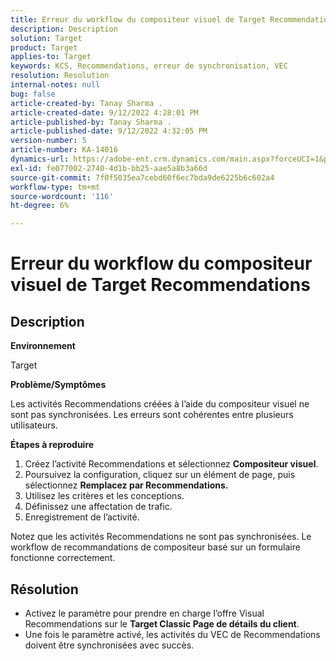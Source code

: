 ```yaml
---
title: Erreur du workflow du compositeur visuel de Target Recommendations
description: Description
solution: Target
product: Target
applies-to: Target
keywords: KCS, Recommendations, erreur de synchronisation, VEC
resolution: Resolution
internal-notes: null
bug: false
article-created-by: Tanay Sharma .
article-created-date: 9/12/2022 4:28:01 PM
article-published-by: Tanay Sharma .
article-published-date: 9/12/2022 4:32:05 PM
version-number: 5
article-number: KA-14016
dynamics-url: https://adobe-ent.crm.dynamics.com/main.aspx?forceUCI=1&pagetype=entityrecord&etn=knowledgearticle&id=4bbfbbd8-b732-ed11-9db1-002248086735
exl-id: fe077002-2740-4d1b-bb25-aae5a8b3a66d
source-git-commit: 7f0f5035ea7cebd60f6ec7bda9de6225b6c602a4
workflow-type: tm+mt
source-wordcount: '116'
ht-degree: 6%

---
```


# Erreur du workflow du compositeur visuel de Target Recommendations

## Description


<b>Environnement</b>

Target



<b>Problème/Symptômes</b>

Les activités Recommendations créées à l’aide du compositeur visuel ne sont pas synchronisées. Les erreurs sont cohérentes entre plusieurs utilisateurs.

<b>Étapes à reproduire</b>

1. Créez l’activité Recommendations et sélectionnez <b>Compositeur visuel</b>.
2. Poursuivez la configuration, cliquez sur un élément de page, puis sélectionnez <b>Remplacez par Recommendations.</b>
3. Utilisez les critères et les conceptions.
4. Définissez une affectation de trafic.
5. Enregistrement de l’activité.




Notez que les activités Recommendations ne sont pas synchronisées. Le workflow de recommandations de compositeur basé sur un formulaire fonctionne correctement.


## Résolution


- Activez le paramètre pour prendre en charge l’offre Visual Recommendations sur le <b>Target Classic </b> <b>Page de détails du client</b>.
- Une fois le paramètre activé, les activités du VEC de Recommendations doivent être synchronisées avec succès.

